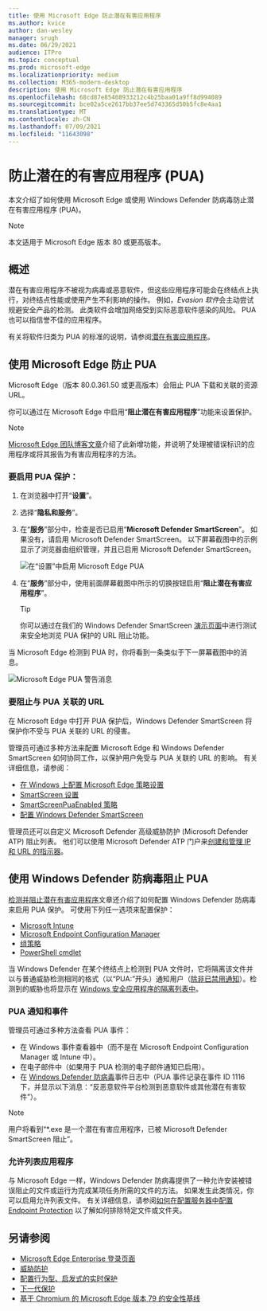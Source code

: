 ```yaml
---
title: 使用 Microsoft Edge 防止潜在有害应用程序
ms.author: kvice
author: dan-wesley
manager: srugh
ms.date: 06/29/2021
audience: ITPro
ms.topic: conceptual
ms.prod: microsoft-edge
ms.localizationpriority: medium
ms.collection: M365-modern-desktop
description: 使用 Microsoft Edge 防止潜在有害应用程序
ms.openlocfilehash: 68cd87e85408933212c4b25baa01a9ff8d994089
ms.sourcegitcommit: bce02a5ce2617bb37ee5d743365d50b5fc8e4aa1
ms.translationtype: MT
ms.contentlocale: zh-CN
ms.lasthandoff: 07/09/2021
ms.locfileid: "11643098"
---
```

# <a name="protect-against-potentially-unwanted-applications-puas"></a>防止潜在的有害应用程序 (PUA)

本文介绍了如何使用 Microsoft Edge 或使用 Windows Defender 防病毒防止潜在有害应用程序 (PUA)。

> [!NOTE]
> 本文适用于 Microsoft Edge 版本 80 或更高版本。

## <a name="overview"></a>概述

潜在有害应用程序不被视为病毒或恶意软件，但这些应用程序可能会在终结点上执行，对终结点性能或使用产生不利影响的操作。 例如，*Evasion 软件*会主动尝试规避安全产品的检测。 此类软件会增加网络受到实际恶意软件感染的风险。 PUA 也可以指信誉不佳的应用程序。

有关将软件归类为 PUA 的标准的说明，请参阅[潜在有害应用程序](/windows/security/threat-protection/intelligence/criteria#potentially-unwanted-application-pua)。

## <a name="protect-against-pua-with-microsoft-edge"></a>使用 Microsoft Edge 防止 PUA

Microsoft Edge（版本 80.0.361.50 或更高版本）会阻止 PUA 下载和关联的资源 URL。

你可以通过在 Microsoft Edge 中启用“**阻止潜在有害应用程序**”功能来设置保护。

> [!NOTE]
> [Microsoft Edge 团队博客文章](https://blogs.windows.com/msedgedev/2020/02/27/protecting-users-potentially-unwanted-apps/)介绍了此新增功能，并说明了处理被错误标识的应用程序或将其报告为有害应用程序的方法。

### <a name="to-enable-pua-protection"></a>要启用 PUA 保护：

1. 在浏览器中打开“**设置**”。
2. 选择“**隐私和服务**”。
3. 在“**服务**”部分中，检查是否已启用“**Microsoft Defender SmartScreen**”。 如果没有，请启用 Microsoft Defender SmartScreen。 以下屏幕截图中的示例显示了浏览器由组织管理，并且已启用 Microsoft Defender SmartScreen。

   ![在“设置”中启用 Microsoft Edge PUA](./media/microsoft-edge-potentially-unwanted-apps/security-pua-setup.png)

4. 在“**服务**”部分中，使用前面屏幕截图中所示的切换按钮启用“**阻止潜在有害应用程序**”。

   > [!TIP]
   > 你可以通过在我们的 Windows Defender SmartScreen [演示页面](https://demo.smartscreen.msft.net/)中进行测试来安全地浏览 PUA 保护的 URL 阻止功能。

当 Microsoft Edge 检测到 PUA 时，你将看到一条类似于下一屏幕截图中的消息。

   ![Microsoft Edge PUA 警告消息](./media/microsoft-edge-potentially-unwanted-apps/security-pua-msg.png)

### <a name="to-block-against-pua-associated-urls"></a>要阻止与 PUA 关联的 URL

在 Microsoft Edge 中打开 PUA 保护后，Windows Defender SmartScreen 将保护你不受与 PUA 关联的 URL 的侵害。

管理员可通过多种方法来配置 Microsoft Edge 和 Windows Defender SmartScreen 如何协同工作，以保护用户免受与 PUA 关联的 URL 的影响。 有关详细信息，请参阅：

- [在 Windows 上配置 Microsoft Edge 策略设置](./configure-microsoft-edge.md)
- [SmartScreen 设置](./microsoft-edge-policies.md#smartscreen-settings)
- [SmartScreenPuaEnabled 策略](./microsoft-edge-policies.md#smartscreenpuaenabled)
- [配置 Windows Defender SmartScreen](/microsoft-edge/deploy/available-policies?source=docs#configure-windows-defender-smartscreen)

管理员还可以自定义 Microsoft Defender 高级威胁防护 (Microsoft Defender ATP) 阻止列表。 他们可以使用 Microsoft Defender ATP 门户来[创建和管理 IP 和 URL 的指示器](/windows/security/threat-protection/microsoft-defender-atp/manage-indicators#create-indicators-for-ips-and-urlsdomains-preview)。

## <a name="protect-against-pua-with-windows-defender-antivirus"></a>使用 Windows Defender 防病毒阻止 PUA

[检测并阻止潜在有害应用程序](/windows/security/threat-protection/windows-defender-antivirus/detect-block-potentially-unwanted-apps-windows-defender-antivirus#windows-defender-antivirus)文章还介绍了如何配置 Windows Defender 防病毒来启用 PUA 保护。 可使用下列任一选项来配置保护：

- [Microsoft Intune](/windows/security/threat-protection/windows-defender-antivirus/detect-block-potentially-unwanted-apps-windows-defender-antivirus#use-intune-to-configure-pua-protection)
- [Microsoft Endpoint Configuration Manager](/windows/security/threat-protection/windows-defender-antivirus/detect-block-potentially-unwanted-apps-windows-defender-antivirus#use-configuration-manager-to-configure-pua-protection)
- [组策略](/windows/security/threat-protection/windows-defender-antivirus/detect-block-potentially-unwanted-apps-windows-defender-antivirus#use-group-policy-to-configure-pua-protection)
- [PowerShell cmdlet](/windows/security/threat-protection/windows-defender-antivirus/detect-block-potentially-unwanted-apps-windows-defender-antivirus#use-powershell-cmdlets-to-configure-pua-protection)

当 Windows Defender 在某个终结点上检测到 PUA 文件时，它将隔离该文件并以与普通威胁检测相同的格式（以“PUA:”开头）通知用户（[除非已禁用通知](/windows/security/threat-protection/windows-defender-antivirus/configure-notifications-windows-defender-antivirus)）。检测到的威胁也将显示在 [Windows 安全应用程序的隔离列表中](/windows/security/threat-protection/windows-defender-antivirus/windows-defender-security-center-antivirus#detection-history)。

### <a name="pua-notifications-and-events"></a>PUA 通知和事件

管理员可通过多种方法查看 PUA 事件：

- 在 Windows 事件查看器中（而不是在 Microsoft Endpoint Configuration Manager 或 Intune 中）。
- 在电子邮件中（如果用于 PUA 检测的电子邮件通知已启用）。
- 在 [Windows Defender 防病毒](/windows/security/threat-protection/windows-defender-antivirus/troubleshoot-windows-defender-antivirus)事件日志中（PUA 事件记录在事件 ID 1116 下，并显示以下消息：“反恶意软件平台检测到恶意软件或其他潜在有害软件”）。

> [!NOTE]
> 用户将看到“*.exe 是一个潜在有害应用程序，已被 Microsoft Defender SmartScreen 阻止”。

### <a name="allow-list-an-app"></a>允许列表应用程序

与 Microsoft Edge 一样，Windows Defender 防病毒提供了一种允许安装被错误阻止的文件或运行为完成某项任务所需的文件的方法。 如果发生此类情况，你可以启用允许列表文件。 有关详细信息，请参阅[如何在配置服务器中配置 Endpoint Protection](/previous-versions/system-center/system-center-2012-R2/hh508770(v=technet.10)#to-exclude-specific-files-or-folders) 以了解如何排除特定文件或文件夹。

## <a name="see-also"></a>另请参阅

- [Microsoft Edge Enterprise 登录页面](https://aka.ms/EdgeEnterprise)
- [威胁防护](/windows/security/threat-protection/index)
- [配置行为型、启发式的实时保护](/windows/security/threat-protection/windows-defender-antivirus/configure-protection-features-windows-defender-antivirus)
- [下一代保护](/windows/security/threat-protection/windows-defender-antivirus/windows-defender-antivirus-in-windows-10)
- [基于 Chromium 的 Microsoft Edge 版本 79 的安全性基线](https://techcommunity.microsoft.com/t5/microsoft-security-baselines/security-baseline-final-for-chromium-based-microsoft-edge/ba-p/1111863)